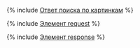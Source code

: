 {% include [Ответ поиска по картинкам](../_includes/image-search-answer.md) %} 

{% include [Элемент request](../_includes/requestelement.md) %} 

{% include [Элемент response](../_includes/responseel.md) %} 
